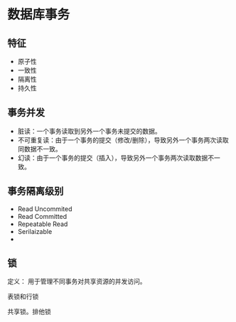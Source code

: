 #	数据库事务

##	特征

* 原子性
* 一致性
* 隔离性
* 持久性

##	事务并发

* 脏读：一个事务读取到另外一个事务未提交的数据。
* 不可重复读：由于一个事务的提交（修改/删除），导致另外一个事务两次读取同数据不一致。
* 幻读：由于一个事务的提交（插入），导致另外一个事务两次读取数据不一致。

##	事务隔离级别

* Read Uncommited
* Read Committed
* Repeatable Read
* Serilaizable
* 

## 锁

定义： 用于管理不同事务对共享资源的并发访问。

表锁和行锁

共享锁。排他锁